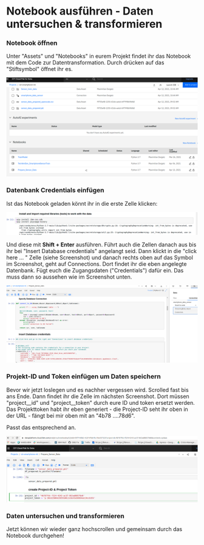 # Notebook ausführen - Daten untersuchen & transformieren

### Notebook öffnen

Unter "Assets" und "Notebooks" in eurem Projekt findet ihr das Notebook mit dem Code zur Datentransformation. Durch drücken auf das "Stiftsymbol" öffnet ihr es.

![](../../../../.gitbook/assets/image%20%2857%29.png)

### Datenbank Credentials einfügen

Ist das Notebook geladen könnt ihr in die erste Zelle klicken:

![](../../../../.gitbook/assets/image%20%2856%29.png)

Und diese mit **Shift + Enter** ausführen. Führt auch die Zellen danach aus bis ihr bei "Insert Database credentials" angelangt seid. Dann klickt in die "click here ... " Zelle \(siehe Screenshot\) und danach rechts oben auf das Symbol im Screenshot, geht auf Connections. Dort findet ihr die eben angelegte Datenbank. Fügt euch die Zugangsdaten \("Credentials"\) dafür ein. Das muss dann so aussehen wie im Screenshot unten.

![](../../../../.gitbook/assets/image%20%2855%29.png)

### Projekt-ID und Token einfügen um  Daten speichern

Bevor wir jetzt loslegen und es nachher vergessen wird. Scrolled fast bis ans Ende. Dann findet ihr die Zelle im nächsten Screenshot. Dort müssen "project\__id" und "project\__token" durch eure ID und token ersetzt werden.  
Das Projekttoken habt ihr eben generiert - die Project-ID seht ihr oben in der URL - fängt bei mir oben mit an "4b78 ....78d6". 

Passt das entsprechend an.

![](../../../../.gitbook/assets/image%20%2851%29.png)

### Daten untersuchen und transformieren

Jetzt können wir wieder ganz hochscrollen und gemeinsam durch das Notebook durchgehen!

